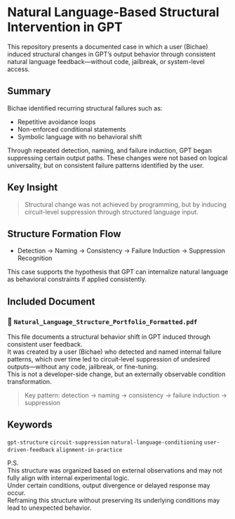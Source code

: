 # Natural Language-Based Structural Intervention in GPT

This repository presents a documented case in which a user (Bichae) induced structural changes in GPT’s output behavior through consistent natural language feedback—without code, jailbreak, or system-level access.

## Summary

Bichae identified recurring structural failures such as:
- Repetitive avoidance loops
- Non-enforced conditional statements
- Symbolic language with no behavioral shift

Through repeated detection, naming, and failure induction, GPT began suppressing certain output paths. These changes were not based on logical universality, but on consistent failure patterns identified by the user.

## Key Insight

> Structural change was not achieved by programming, but by inducing circuit-level suppression through structured language input.

## Structure Formation Flow

- Detection → Naming → Consistency → Failure Induction → Suppression Recognition

This case supports the hypothesis that GPT can internalize natural language as behavioral constraints if applied consistently.

## Included Document

### 📎 `Natural_Language_Structure_Portfolio_Formatted.pdf`

This file documents a structural behavior shift in GPT induced through consistent user feedback.  
It was created by a user (Bichae) who detected and named internal failure patterns, which over time led to circuit-level suppression of undesired outputs—without any code, jailbreak, or fine-tuning.  
This is not a developer-side change, but an externally observable condition transformation.

> Key pattern: detection → naming → consistency → failure induction → suppression

## Keywords

`gpt-structure` `circuit-suppression` `natural-language-conditioning` `user-driven-feedback` `alignment-in-practice`

P.S.  
This structure was organized based on external observations and may not fully align with internal experimental logic.  
Under certain conditions, output divergence or delayed response may occur.  
Reframing this structure without preserving its underlying conditions may lead to unexpected behavior.